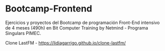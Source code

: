 # Bootcamp-Frontend

Ejercicios y proyectos del Bootcamp de programación Front-End intensivo de 4 meses (490h) en Bit Computer Training by Netmind - Programa Singulars PIMEC.

Clone LastFM - https://lidiagarrigo.github.io/clone-lastfm/

